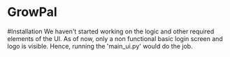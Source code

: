 # GrowPal


#Installation 
We haven't started working on the logic and other required elements of the UI. As of now, only a non functional basic login screen and logo is visible. 
Hence, running the 'main_ui.py' would do the job.
